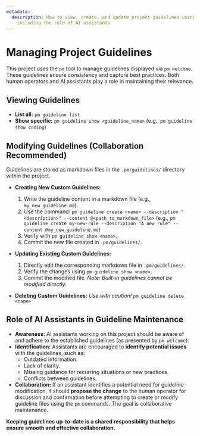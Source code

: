 ```yaml
---
metadata:
  description: How to view, create, and update project guidelines using the pm tool,
    including the role of AI assistants
---
```


# Managing Project Guidelines

This project uses the `pm` tool to manage guidelines displayed via `pm welcome`. These guidelines ensure consistency and capture best practices. Both human operators and AI assistants play a role in maintaining their relevance.

## Viewing Guidelines

- **List all:** `pm guideline list`
- **Show specific:** `pm guideline show <guideline_name>` (e.g., `pm guideline show coding`)

## Modifying Guidelines (Collaboration Recommended)

Guidelines are stored as markdown files in the `.pm/guidelines/` directory within the project.

- **Creating New Custom Guidelines:**

  1.  Write the guideline content in a markdown file (e.g., `my_new_guideline.md`).
  2.  Use the command:
      `pm guideline create <name> --description "<description>" --content @<path_to_markdown_file>`
      (e.g., `pm guideline create my-new-rule --description "A new rule" --content @my_new_guideline.md`)
  3.  Verify with `pm guideline show <name>`.
  4.  Commit the new file created in `.pm/guidelines/`.

- **Updating Existing Custom Guidelines:**

  1.  Directly edit the corresponding markdown file in `.pm/guidelines/`.
  2.  Verify the changes using `pm guideline show <name>`.
  3.  Commit the modified file.
      _Note: Built-in guidelines cannot be modified directly._

- **Deleting Custom Guidelines:**
  _Use with caution!_
  `pm guideline delete <name>`

## Role of AI Assistants in Guideline Maintenance

- **Awareness:** AI assistants working on this project should be aware of and adhere to the established guidelines (as presented by `pm welcome`).
- **Identification:** Assistants are encouraged to **identify potential issues** with the guidelines, such as:
  - Outdated information.
  - Lack of clarity.
  - Missing guidance for recurring situations or new practices.
  - Conflicts between guidelines.
- **Collaboration:** If an assistant identifies a potential need for guideline modification, it should **propose the change** to the human operator for discussion and confirmation before attempting to create or modify guideline files using the `pm` commands. The goal is collaborative maintenance.

**Keeping guidelines up-to-date is a shared responsibility that helps ensure smooth and effective collaboration.**